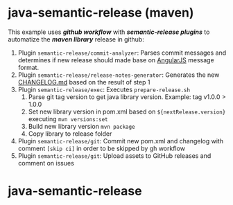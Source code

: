 # java-semantic-release (maven)

This example uses ***github workflow*** with ***semantic-release plugins*** to automatize the ***maven library*** release in github:

1. Plugin ```semantic-release/commit-analyzer```: Parses commit messages and determines if new release should made base on 
[AngularJS](https://github.com/angular/angular.js/blob/master/DEVELOPERS) message format.
2. Plugin ```semantic-release/release-notes-generator```: Generates the new [CHANGELOG.md](CHANGELOG.md) based on the result of step 1
3. Plugin ```semantic-release/exec```: Executes ```prepare-release.sh```
    1. Parse git tag version to get java library version. Example:  tag v1.0.0 > 1.0.0
    2. Set new library version in pom.xml based on ```${nextRelease.version}``` executing ```mvn versions:set```
    3. Build new library version ```mvn package```
    4. Copy library to release folder
4. Plugin ```semantic-release/git```: Commit new pom.xml and changelog with comment ```[skip ci]``` in order to be skipped by gh workflow
5. Plugin ```semantic-release/git```: Upload assets to GitHub releases and comment on issues
# java-semantic-release
